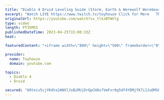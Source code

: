 ```yaml
---
title: "Diablo 4 Druid Leveling Guide (Storm, Earth & Werewolf Werebear Shapeshifter Build)"
excerpt: "Watch LIVE https://www.twitch.tv/toyhouze Click for More   This video is the first in a series on the BEST leveling builds In ..."
originalUrl: https://youtube.com/watch?v=_tlkzBTWVlg
type: video
length: PT35M5S
publishedDateTime: 2023-04-25T15:00:33Z
heat: 

featuredContent: "<iframe width=\"800\" height=\"500\" frameborder=\"0\" src=\"https://www.youtube.com/embed/_tlkzBTWVlg\" allow=\"accelerometer; autoplay; encrypted-media; gyroscope; picture-in-picture\" allowfullscreen></iframe>"

provider:
  name: Toyhouze
  domain: youtube.com

topics:
  - Diablo 4
  - Druid

secured: "60teiv5cjYKdto2ANXlJsBiMUjDrQpCH8s7VmFxr0g5df4YDMjfK7i1JuDMSP1KsrRZyAoWegdSac/P+Uuo5HI7MTNsaRy3L5Mfg3WymB1taSd+3IZxxpnsJAMPo7RAWQyQycu5VXOs/9EojT3gV5Bt8DtCsWri6+ZxYGkIx1dkp9RAqpqtyP6z/zGITTFGnEP2ZmXOYOko344K5Rds/m7QkuumDUTzRf13j0OAd3dJoDSww6nDyg6fXSL2A6iUN88Q8THuZCRoQY8mXULaZtQqiRYNepMKk97mjBeqB6OTrrf6YKO4tnQUvBvzz+VKdWyc0wc9bVF5xFynlqF0u4qa41saxFj9eCsF2a1x9WFhhfa9Q4JMCWHJw+2yM4uYACd8btwPLnEuRSULcNxLVgUI9E9E+V37tbD8bMdweSTE=;/wz/LVJsbvoUf4rvoIjPPQ=="
---
```


